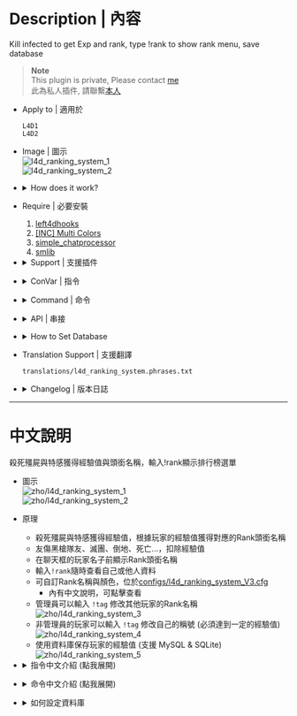 # Description | 內容
Kill infected to get Exp and rank, type !rank to show rank menu, save database

> __Note__ <br/>
This plugin is private, Please contact [me](/#私人插件列表-private-plugins-list)<br/>
此為私人插件, 請聯繫[本人](/#私人插件列表-private-plugins-list)

* Apply to | 適用於
	```
	L4D1
	L4D2
	```

* Image | 圖示
	<br/>![l4d_ranking_system_1](image/l4d_ranking_system_1.jpg)
	<br/>![l4d_ranking_system_2](image/l4d_ranking_system_2.jpg)

* <details><summary>How does it work?</summary>

	* Kill common infected, tank, witch, and special infected to get exp, and save exp in database
	* Lose exp if incap, die, or friendy fire...
	* Type ```!rank``` to see your statistics
	* Give different rank tag based on exp
	* Add rank tag to player name in chatbox
	* Admin can type ```!tag``` to change other player's tag name
	<br/>![l4d_ranking_system_3](image/l4d_ranking_system_3.jpg)
	* Non-Admin players can type ```!tag``` to change tag name (if enough exp)
	<br/>![l4d_ranking_system_4](image/l4d_ranking_system_4.jpg)
	* You can modify rank title and color in [configs/l4d_ranking_system.cfg](configs/l4d_ranking_system.cfg)
	* Save Database (MySQL & SQLite supported)
	<br/>![l4d_ranking_system_5](image/l4d_ranking_system_5.jpg)
</details>

* Require | 必要安裝
	1. [left4dhooks](https://forums.alliedmods.net/showthread.php?t=321696)
	2. [[INC] Multi Colors](https://github.com/fbef0102/L4D1_2-Plugins/releases/tag/Multi-Colors)
	3. [simple_chatprocessor](https://github.com/fbef0102/Sourcemod-Plugins/tree/main/simple_chatprocessor)
	4. [smlib](https://github.com/fbef0102/L4D1_2-Plugins/releases/tag/smlib-Colors)

* <details><summary>Support | 支援插件</summary>

	1. [readyup](/L4D_插件/Server_伺服器/readyup): Display rank hud while hide readyup hud
		* readyup顯示期間不會被rank面板擋住
	2. [l4d2_skill_detect](https://github.com/fbef0102/L4D1_2-Plugins/tree/master/l4d2_skill_detect): Skeet hunter, jockey or level charger to get more exp
		* 人類透過花式技巧殺死特感可以獲得更多經驗值
	3. [simple-chatcolors](/Source_插件/Fun_娛樂/simple-chatcolors): Support chat color
		* 修改聊天窗口的對話顏色，可以與Rank稱號一起顯示
</details>

* <details><summary>ConVar | 指令</summary>

	* cfg/sourcemod/l4d_ranking_system.cfg
		```php
		// 0=Plugin off, 1=Plugin on.
		l4d_ranking_system_allow "1"

		// Numbers of real survivor + infected player require to active this plugin.
		l4d_ranking_system_player_require "2"

		// Database to save ranking system. (MySQL & SQLite supported)
		l4d_ranking_system_database "rank"

		// Giving exp for killing a smoker (0=off)
		l4d_ranking_system_smoker_killed "5"

		// Giving exp for killing a boomer (0=off)
		l4d_ranking_system_boomer_killed "3"

		// Giving exp for killing a hunter (0=off)
		l4d_ranking_system_hunter_killed "4"
		
		// Giving exp if skeet a hunter (0=off)
		// need to install l4d2_skill_detect by Harry
		l4d_ranking_system_hunter_skeeted "8"

		// Giving exp for killing a jockey (0=off)
		l4d_ranking_system_jockey_killed "6"

		// Giving exp if skeet a jockey (0=off)
		// need to install l4d2_skill_detect by Harry
		l4d_ranking_system_jockey_skeeted "12"

		// Giving exp for killing a charger (0=off)
		l4d_ranking_system_charger_killed "7"

		// Giving exp if level a charger (0=off)
		// need to install l4d2_skill_detect by Harry
		l4d_ranking_system_charger_leveled "14"

		// Giving exp for killing a spitter (0=off)
		l4d_ranking_system_spitter_killed "3"

		// Giving exp for killing a witch (0=off)
		l4d_ranking_system_witch_killed "100"

		// Giving exp for killing a tank (0=off)
		l4d_ranking_system_tank_killed "30"
		
		// Giving exp for killing a zombie (0=off)
		l4d_ranking_system_zombie_killed "1"

		// Notify message when kill 1=Smoker, 2=Boomer, 4=Hunter, 8=Spitter, 16=Jockey, 32=Charger, 64=Tank, 128=Witch, 256=CI. Add numbers together (0=Off, 511=All)
		l4d_ranking_system_zombie_notify_flag "1"

		// Notify message whe 1=Join server, 2=left server, 4=join survivor team. Add numbers together (0=Off, 7=All)
		l4d_ranking_system_join_leave_notify_flag "1"

		// If 1, add rank title to player name in chatbox (0=off)
		l4d_ranking_system_rank_display "1"

		// How many top rank players to display in 'Top Players' menu
		l4d_ranking_system_top_rank_numbers "10"

		// If 1, Display your rank panel when join server
		l4d_ranking_system_join_server_display "1"

		// Lose exp when survivors wipe out (mission lost). (0=off)
		l4d_ranking_system_survivor_mission_lost "50"

		// Lose exp when incap. (0=off)
		l4d_ranking_system_survivor_incap "50"

		// Lose exp when die. (0=off)
		l4d_ranking_system_survivor_death "50"

		// Lose exp if friendly fire-kill teammate. (0=off)
		l4d_ranking_system_survivor_ff_kill "200"

		// Lose exp multiplier if firendly fire damage. (0=off)
		l4d_ranking_system_survivor_ff_multi "2.0"

		// Players with these flags have access to use command to change other player's rank title. type !tag to open menu (Empty = Everyone, -1: Nobody)
		l4d_ranking_system_custom_tag_access_flag "z"

		// No access players can use command to change his own rank title if exp over this value. type !tag to change (0=off)
		l4d_ranking_system_custom_tag_exp_threshold "800000"
		```
</details>

* <details><summary>Command | 命令</summary>

	* **Open Rank System Menu**
		```php
		sm_rank
		sm_rankmenu
		```

	* **(Admin) Open menu to change other player's rank title manually**
	* **(No-Admin) Set or Remove custom rank title**
		```php
		sm_tag
		```

	* **(Server) Set player's rank title manually**
		```php
		sm_tag <player name> <tag>
		```

	* **(Server) Remove player's custom rank title**
		```php
		sm_tag <player name>
		```
</details>

* <details><summary>API | 串接</summary>

	* [l4d_ranking_system.inc](scripting/include/l4d_ranking_system.inc)
		```php
		library name: l4d_ranking_system
		```
</details>

* <details><summary>How to Set Database</summary>

	* Choose one of the following method
		1. MySQL: Database across server, set ConVar ```l4d_ranking_system_database "rank"``` and write the following in ```sourcemod/configs/databases.cfg```
			```php
			// There would a data table named "Ranking_System_V3" in database
			"rank"
			{
				"driver"			"mysql"
				"host"				"x.x.x.x"
				"database"			"yourdatabase"
				"user"				"youruser"
				"pass"				"yourpass"
				"port"				"yourport"
			}
			```

		2. SQLite: Local Database, set ConVar ```l4d_ranking_system_database "rank"``` and write the following in ```sourcemod/configs/databases.cfg```
			```php
			// There would be a file created: sourcemod/data/sqlite/rank_system.sq3
			"rank"
			{
				"driver"			"sqlite"
				"database"			"rank_system"
			}
			```
</details>

* Translation Support | 支援翻譯
	```
	translations/l4d_ranking_system.phrases.txt
	```

* <details><summary>Changelog | 版本日誌</summary>

	* v1.9h (2025-6-21)
		* Add cmd
		* Update translation

	* v1.8h (2025-3-5)
		* Require simple_chatprocessor
		* Add translation support
		* Add more exp
		* Custom rank title
		* Add colors for rank title
		* Update cvars, config
		* Update database

	* v1.8 (2024-2-28)
		* Replace OnClientPutInServer with OnClientPostAdminCheck to fix client can't load data from database

	* v1.7 (2024-1-20)
		* Compatible with simple-chatcolors by harry
		* Add API

	* v1.6 (2023-11-5)
		* Require simple_chatprocessor & smlib

	* v1.5 (2023-5-9)
		* Add rank title to player name

	* v1.4 (2023-4-28)
		* Optimize Code

	* v1.3 (2023-1-16)
		* Add 
			1. number of SI kills
			2. number of Witch kills
			3. number of CI Kills
			4. number of Tank Kills
			5. number of SI headshots
			6. number of CI headshots
			7. and how long player playing on this server start from joined date


	* v1.2 (2022-12-23)
		* Show rank hud when new player joins and new round starts

	* v1.1
		* Supporty MySQL and Local-SQLite

	* v1.0
		* Initial Release
</details>

- - - -
# 中文說明
殺死殭屍與特感獲得經驗值與頭銜名稱，輸入!rank顯示排行榜選單

* 圖示
	<br/>![zho/l4d_ranking_system_1](image/zho/l4d_ranking_system_1.jpg)
	<br/>![zho/l4d_ranking_system_2](image/zho/l4d_ranking_system_2.jpg)

* 原理
	* 殺死殭屍與特感獲得經驗值，根據玩家的經驗值獲得對應的Rank頭銜名稱
	* 友傷黑槍隊友、滅團、倒地、死亡...，扣除經驗值
	* 在聊天框的玩家名子前顯示Rank頭銜名稱
	* 輸入```!rank```隨時查看自己或他人資料
	* 可自訂Rank名稱與顏色，位於[configs/l4d_ranking_system_V3.cfg](configs/l4d_ranking_system_V3.cfg)
		* 內有中文說明，可點擊查看
	* 管理員可以輸入 ```!tag``` 修改其他玩家的Rank名稱
	<br/>![zho/l4d_ranking_system_3](image/zho/l4d_ranking_system_3.jpg)
	* 非管理員的玩家可以輸入 ```!tag``` 修改自己的稱號 (必須達到一定的經驗值)
	<br/>![zho/l4d_ranking_system_4](image/zho/l4d_ranking_system_4.jpg)
	* 使用資料庫保存玩家的經驗值 (支援 MySQL & SQLite)
	<br/>![zho/l4d_ranking_system_5](image/zho/l4d_ranking_system_5.jpg)

* <details><summary>指令中文介紹 (點我展開)</summary>

	* cfg/sourcemod/l4d_ranking_system.cfg
		```php
		// 0=插件關閉, 1=插件開啟.
		l4d_ranking_system_allow "1"

		// 至少需要X位真人玩家在倖存者與特感隊伍才能獲得經驗值.
		l4d_ranking_system_player_require "2"

		// 儲存經驗值、稱號、排行系統的資料庫設定. (支援 MySQL & SQLite)
		l4d_ranking_system_database "rank"

		// 殺死Smoker所獲得的經驗值 (0=關閉)
		l4d_ranking_system_smoker_killed "5"

		// 殺死Boomer所獲得的經驗值 (0=關閉)
		l4d_ranking_system_boomer_illed "3"

		// 殺死Hunter所獲得的經驗值 (0=關閉)
		l4d_ranking_system_hunter_killed "4"

		// 空爆Hunter所獲得的戰力值 (0=關閉)
		// 需安裝插件l4d2_skill_detect by Harry
		l4d_ranking_system_hunter_skeeted "8"

		// 殺死Jockey所獲得的經驗值 (0=關閉)
		l4d_ranking_system_jockey_killed "6"

		// 空爆Jockey所獲得的戰力值 (0=關閉)
		// 需安裝插件l4d2_skill_detect by Harry
		l4d_ranking_system_jockey_skeeted "12"

		// 殺死Charger所獲得的經驗值 (0=關閉)
		l4d_ranking_system_charger_killed "7"

		// 秒殺衝鋒的Charger所獲得的戰力值 (0=關閉)
		// 需安裝插件l4d2_skill_detect by Harry
		l4d_ranking_system_charger_leveled "14"

		// 殺死Spitter所獲得的經驗值 (0=關閉)
		l4d_ranking_system_spitter_killed "3"

		// 殺死Witch所獲得的經驗值 (0=關閉)
		l4d_ranking_system_witch_killed "100"

		// 殺死Tank所獲得的經驗值 (0=關閉)
		l4d_ranking_system_tank_killed "30"

		// 殺死普通感染者所獲得的經驗值 (0=關閉)
		l4d_ranking_system_zombie_killed "1"

		// 當殺死 1=Smoker, 2=Boomer, 4=Hunter, 8=Spitter, 16=Jockey, 32=Charger, 64=Tank, 128=Witch, 256=普通感染者時 提示獲得經驗值. 數字相加起來 (0=關閉提示, 511=全部)
		l4d_ranking_system_zombie_notify_flag "511"

		// 當玩家 1=連線進服後, 2=離開伺服器時, 4=加入倖存者時 提示所有人該玩家的排名. 數字相加起來 (0=關閉提示, 7=全部)
		l4d_ranking_system_join_leave_notify_flag "7"

		// 玩家在聊天室框聊天時，1=玩家名稱會加上稱號，0=玩家名稱不加稱號
		l4d_ranking_system_rank_display_name "1"

		// '經驗排行榜' 顯示多少個排名玩家?
		l4d_ranking_system_top_rank_numbers "200"

		// 為1時，玩家進來後自動顯示Rank面板
		l4d_ranking_system_join_display_hud "1"

		// 團滅損失XX經驗值. (0=關閉)
		l4d_ranking_system_survivor_mission_lost "50"

		// 倖存者倒地損失XX經驗值. (0=關閉)
		l4d_ranking_system_survivor_incap "50"

		// 倖存者死亡損失XX經驗值. (0=關閉)
		l4d_ranking_system_survivor_death "50"

		// 友傷黑死隊友損失XX經驗值. (0=關閉)
		l4d_ranking_system_survivor_ff_kill "200"

		// 倖存者攻擊隊友損失友傷乘上X倍的經驗值. (0=關閉)
		l4d_ranking_system_survivor_ff_multi "2"

		// 擁有這權限的管理員可以自訂稱號或幫別人取稱號，使用!tag打開菜單 (留空 = Everyone, -1: Nobody)
		l4d_ranking_system_custom_tag_access_flag "z"

		// 沒有權限的玩家，如果經驗值達到此數值可以自訂稱號，使用!tag (0=沒有權限的玩家永遠不能改稱號)
		l4d_ranking_system_custom_tag_exp_threshold "800000"
		```
</details>

* <details><summary>命令中文介紹 (點我展開)</summary>

	* **打開 Rank System 選單**
		```php
		sm_rank
		sm_rankmenu
		sm_rk
		```

	* **(管理員) 修改其他人的Rank稱號**
	* **(非管理員的玩家) 修改自己的Rank稱號**
		```php
		sm_tag
		```

	* **(伺服器後台) 設置玩家的Rank稱號**
		```php
		sm_tag <player name> <tag>
		```

	* **(伺服器後台) 移除玩家的Rank稱號**
		```php
		sm_tag <player name>
		```
</details>

* <details><summary>如何設定資料庫</summary>

	* 以下方法二選一
		1. MySQL: 支援跨伺服器儲值，設定指令 ```l4d_ranking_system_database "rank"```，然後設定文件 ```sourcemod/configs/databases.cfg```
			```php
			// 資料庫中自動創建表格，名稱是 "Ranking_System_V3"
			"rank"
			{
				"driver"			"mysql"
				"host"				"x.x.x.x"
				"database"			"yourdatabase"
				"user"				"youruser"
				"pass"				"yourpass"
				"port"				"yourport"
			}
			```
			
		2. SQLite: 本地資料庫儲值，設定指令 ```l4d_ranking_system_database "rank"```，然後設定文件 ```sourcemod/configs/databases.cfg```
			```php
			// 自動創建檔案: sourcemod/data/sqlite/rank_system.sq3
			"rank"
			{
				"driver"			"sqlite"
				"database"			"rank_system"
			}
			```
</details>